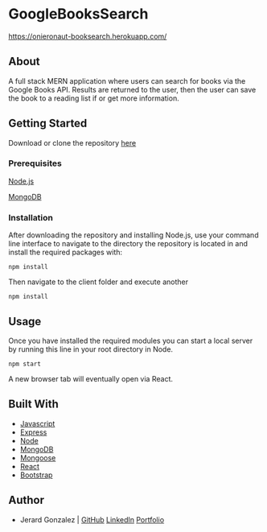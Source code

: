 # GoogleBooksSearch

https://onieronaut-booksearch.herokuapp.com/

## About

A full stack MERN application where users can search for books via the Google Books API. Results are returned to the user, then the user can save the book to a reading list if or get more information.

## Getting Started

Download or clone the repository [here](https://github.com/onieronaut/GoogleBooksSearch)

### Prerequisites

[Node.js](https://nodejs.org/en/)

[MongoDB](https://mongodb.com)

### Installation

After downloading the repository and installing Node.js, use your command line interface to navigate to the directory the repository is located in and install the required packages with:

    npm install

Then navigate to the client folder and execute another

    npm install

## Usage

Once you have installed the required modules you can start a local server by running this line in your root directory in Node.

    npm start

A new browser tab will eventually open via React.

## Built With

* [Javascript](https://www.javascript.com/)
* [Express](https://expressjs.com/)
* [Node](https://nodejs.org/en/)
* [MongoDB](https://mongodb.com)
* [Mongoose](https://mongoosejs.com/)
* [React](https://reactjs.org/)
* [Bootstrap](https://getbootstrap.com/)

## Author

* Jerard Gonzalez | [GitHub](https://github.com/onieronaut) [LinkedIn](https://www.linkedin.com/in/jerardgonzalez) [Portfolio](https://onieronaut.github.io/)
